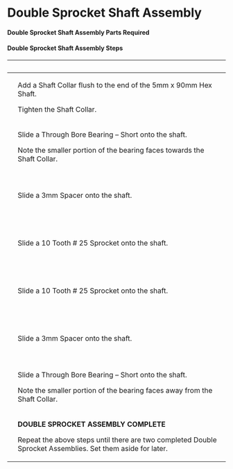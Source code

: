 # Double Sprocket Shaft Assembly

#### Double Sprocket Shaft Assembly Parts Required <a href="#double-sprocket-shaft-assembly-parts-required" id="double-sprocket-shaft-assembly-parts-required"></a>

#### Double Sprocket Shaft Assembly Steps <a href="#double-sprocket-shaft-assembly-steps" id="double-sprocket-shaft-assembly-steps"></a>

| ​                                                                                                                                                                                                                                                                                                                         | ​                                                                                                                                                                          |
| ------------------------------------------------------------------------------------------------------------------------------------------------------------------------------------------------------------------------------------------------------------------------------------------------------------------------- | -------------------------------------------------------------------------------------------------------------------------------------------------------------------------- |
| <p>​</p><p><img src="https://2589213514-files.gitbook.io/~/files/v0/b/gitbook-legacy-files/o/assets%2F-M5yw0n8IneF5-9ybLjT%2F-Me1lJL-7EfLD7N51ZaB%2F-Me1n2Q9gJTmGudf7Tyu%2FCDTv3_SS%20-%20Shaft%20Collar.svg?alt=media&#x26;token=c4d93d7a-fda4-4f65-907e-53cb5f1e48f7" alt="" data-size="original"></p><p>​</p>          | <p>Add a Shaft Collar flush to the end of the 5mm x 90mm Hex Shaft.</p><p>Tighten the Shaft Collar.</p>                                                                    |
| <p>​</p><p><img src="https://2589213514-files.gitbook.io/~/files/v0/b/gitbook-legacy-files/o/assets%2F-M5yw0n8IneF5-9ybLjT%2F-Me1lJL-7EfLD7N51ZaB%2F-Me1nerMvm19-uZEMZti%2FCDTv3_SS%20-%20Add%20Bearing%201.svg?alt=media&#x26;token=94a8b251-604d-4f32-88ab-9822761b68e9" alt="" data-size="original"></p><p>​</p>       | <p>Slide a Through Bore Bearing – Short onto the shaft.</p><p>Note the smaller portion of the bearing faces towards the Shaft Collar.</p>                                  |
| <p>​</p><p><img src="https://2589213514-files.gitbook.io/~/files/v0/b/gitbook-legacy-files/o/assets%2F-M5yw0n8IneF5-9ybLjT%2F-Me1lJL-7EfLD7N51ZaB%2F-Me1o7iVnNe6SPJ-GEbm%2FCDTv3_SS%20-%20Add%20spacer%201.svg?alt=media&#x26;token=43d07fff-d18a-4fc6-a0d7-d8c812588d36" alt="" data-size="original"></p><p>​</p>        | Slide a 3mm Spacer onto the shaft.                                                                                                                                         |
| <p>​</p><p><img src="https://2589213514-files.gitbook.io/~/files/v0/b/gitbook-legacy-files/o/assets%2F-M5yw0n8IneF5-9ybLjT%2F-Me1lJL-7EfLD7N51ZaB%2F-Me1oqtf1rDlw2C8AzS6%2FCDTv3_SS%20-%20Add%20Sprocket.svg?alt=media&#x26;token=fb372c3e-f434-439d-89bb-b0f36b24506d" alt="" data-size="original"></p><p>​</p>          | Slide a 10 Tooth # 25 Sprocket onto the shaft.                                                                                                                             |
| <p>​</p><p><img src="https://2589213514-files.gitbook.io/~/files/v0/b/gitbook-legacy-files/o/assets%2F-M5yw0n8IneF5-9ybLjT%2F-Me1lJL-7EfLD7N51ZaB%2F-Me1rBo68ywngE1tdFHh%2FCDTv3_DS%20-%20Add%20Second%20Sprocket.svg?alt=media&#x26;token=a8df86e8-cc5b-41bb-a048-278864b2adcd" alt="" data-size="original"></p><p>​</p> | Slide a 10 Tooth # 25 Sprocket onto the shaft.                                                                                                                             |
| <p>​</p><p><img src="https://2589213514-files.gitbook.io/~/files/v0/b/gitbook-legacy-files/o/assets%2F-M5yw0n8IneF5-9ybLjT%2F-Me1lJL-7EfLD7N51ZaB%2F-Me1sHs-lqEl9PFGt4pW%2FCDTv3_DS%20-%20Add%20Spacer.svg?alt=media&#x26;token=a5212335-4f36-45c4-9f93-d6b54b801767" alt="" data-size="original"></p><p>​</p>            | Slide a 3mm Spacer onto the shaft.                                                                                                                                         |
| <p>​</p><p><img src="https://2589213514-files.gitbook.io/~/files/v0/b/gitbook-legacy-files/o/assets%2F-M5yw0n8IneF5-9ybLjT%2F-Me1lJL-7EfLD7N51ZaB%2F-Me1sg9vF6abUXYByET6%2FCDTv3_DS-%20Add%20Bushing.svg?alt=media&#x26;token=0aef77fb-5c1c-4ea3-a5f8-ce2e98d67da7" alt="" data-size="original"></p><p>​</p>              | <p>Slide a Through Bore Bearing – Short onto the shaft.</p><p>Note the smaller portion of the bearing faces away from the Shaft Collar.</p>                                |
| <p>​</p><p><img src="https://2589213514-files.gitbook.io/~/files/v0/b/gitbook-legacy-files/o/assets%2F-M5yw0n8IneF5-9ybLjT%2F-Me1lJL-7EfLD7N51ZaB%2F-Me1t2ItnmEBBNmRCkC_%2FCDTv3_DS%20Complete.svg?alt=media&#x26;token=a676100c-ba7f-44c1-8180-7cb0b5a7849b" alt="" data-size="original"></p><p>​</p>                    | <p><strong>DOUBLE SPROCKET ASSEMBLY COMPLETE</strong></p><p>Repeat the above steps until there are two completed Double Sprocket Assemblies. Set them aside for later.</p> |

